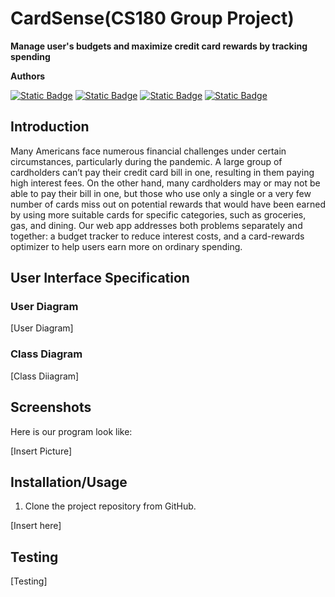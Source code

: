 # CardSense(CS180 Group Project)
**Manage user's budgets and maximize credit card rewards by tracking spending**


**Authors**

[![Static Badge](https://img.shields.io/badge/Xiyuan%20Wu-path?style=for-the-badge&color=%2387CEEB)](https://github.com/XiyuanWu)
[![Static Badge](https://img.shields.io/badge/Andrew%20Do-path?style=for-the-badge&color=%2390EE90)]()
[![Static Badge](https://img.shields.io/badge/Brandon%20nguyan-path?style=for-the-badge&color=%23CBC3E3)]()
[![Static Badge](https://img.shields.io/badge/Burhanuddin%20Taquee-path?style=for-the-badge&color=%23FFFF00)]()


## Introduction

Many Americans face numerous financial challenges under certain circumstances, particularly during the pandemic. A large group of cardholders can’t pay their credit card bill in one, resulting in them paying high interest fees. On the other hand, many cardholders may or may not be able to pay their bill in one, but those who use only a single or a very few number of cards miss out on potential rewards that would have been earned by using more suitable cards for specific categories, such as groceries, gas, and dining. Our web app addresses both problems separately and together: a budget tracker to reduce interest costs, and a card-rewards optimizer to help users earn more on ordinary spending.

## User Interface Specification

### User Diagram
[User Diagram]


### Class Diagram
[Class Diiagram]


## Screenshots

Here is our program look like:

[Insert Picture]


## Installation/Usage

1. Clone the project repository from GitHub.

[Insert here]

## Testing

[Testing]